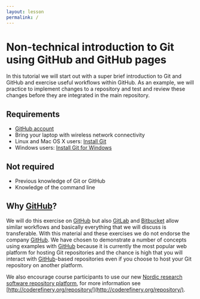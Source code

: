 ```yaml
---
layout: lesson
permalink: /
---
```


# Non-technical introduction to Git using GitHub and GitHub pages

In this tutorial we will start out with a super brief introduction to Git and
GitHub and exercise useful workflows within GitHub. As an example, we will
practice to implement changes to a repository and test and review these
changes before they are integrated in the main repository.


## Requirements

- [GitHub account](https://github.com/join)
- Bring your laptop with wireless network connectivity
- Linux and Mac OS X users: [Install Git](https://git-scm.com/book/en/v2/Getting-Started-Installing-Git)
- Windows users: [Install Git for Windows](https://git-scm.com/downloads)


## Not required

- Previous knowledge of Git or GitHub
- Knowledge of the command line


## Why [GitHub](https://github.com)?

We will do this exercise on [GitHub](https://github.com) but also
[GitLab](https://gitlab.com) and [Bitbucket](https://bitbucket.org) allow
similar workflows and basically everything that we will discuss is transferable. With
this material and these exercises we do not endorse the company
[GitHub](https://github.com). We have chosen to demonstrate a number of
concepts using examples with [GitHub](https://github.com) because it is
currently the most popular web platform for hosting Git repositories and the chance is high
that you will interact with [GitHub](https://github.com)-based repositories even if you
choose to host your Git repository on another platform.

We also encourage course participants to use our new [Nordic research software repository platform](https://source.coderefinery.org),
for more information see [http://coderefinery.org/repository/](http://coderefinery.org/repository/).
